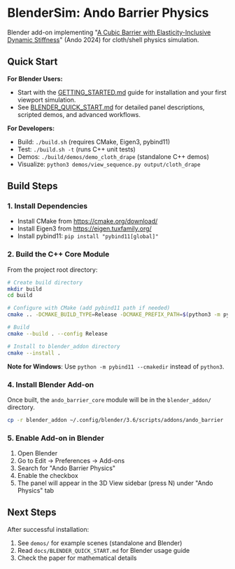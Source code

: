 # BlenderSim: Ando Barrier Physics

Blender add-on implementing "[A Cubic Barrier with Elasticity-Inclusive Dynamic Stiffness](https://doi.org/10.1145/3687908)" (Ando 2024) for cloth/shell physics simulation.

## Quick Start

**For Blender Users:**
- Start with the [GETTING_STARTED.md](docs/GETTING_STARTED.md) guide for installation and your first viewport simulation.
- See [BLENDER_QUICK_START.md](docs/BLENDER_QUICK_START.md) for detailed panel descriptions, scripted demos, and advanced workflows.

**For Developers:**
- Build: `./build.sh` (requires CMake, Eigen3, pybind11)
- Test: `./build.sh -t` (runs C++ unit tests)
- Demos: `./build/demos/demo_cloth_drape` (standalone C++ demos)
- Visualize: `python3 demos/view_sequence.py output/cloth_drape`


## Build Steps

### 1. Install Dependencies

- Install CMake from https://cmake.org/download/
- Install Eigen3 from https://eigen.tuxfamily.org/
- Install pybind11: `pip install "pybind11[global]"`

### 2. Build the C++ Core Module

From the project root directory:

```bash
# Create build directory
mkdir build
cd build

# Configure with CMake (add pybind11 path if needed)
cmake .. -DCMAKE_BUILD_TYPE=Release -DCMAKE_PREFIX_PATH=$(python3 -m pybind11 --cmakedir)

# Build
cmake --build . --config Release

# Install to blender_addon directory
cmake --install .
```

**Note for Windows**: Use `python -m pybind11 --cmakedir` instead of `python3`.

### 4. Install Blender Add-on

Once built, the `ando_barrier_core` module will be in the `blender_addon/` directory.

```bash
cp -r blender_addon ~/.config/blender/3.6/scripts/addons/ando_barrier
```

### 5. Enable Add-on in Blender

1. Open Blender
2. Go to Edit → Preferences → Add-ons
3. Search for "Ando Barrier Physics"
4. Enable the checkbox
5. The panel will appear in the 3D View sidebar (press N) under "Ando Physics" tab


## Next Steps

After successful installation:
1. See `demos/` for example scenes (standalone and Blender)
2. Read `docs/BLENDER_QUICK_START.md` for Blender usage guide
3. Check the paper for mathematical details
